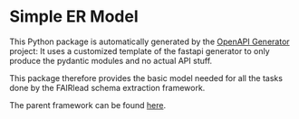 # Simple ER Model

This Python package is automatically generated by the [OpenAPI Generator](https://openapi-generator.tech) project:
It uses a customized template of the fastapi generator to only produce the pydantic modules and no actual API stuff.

This package therefore provides the basic model needed for all the tasks done by the FAIRlead schema extraction framework.

The parent framework can be found [here](https://github.com/Cpprentice/FAIRlead-model-extraction).
